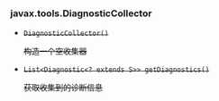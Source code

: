 ### javax.tools.DiagnosticCollector<S>

* `DiagnosticCollector()`

  构造一个空收集器

* `List<Diagnostic<? extends S>> getDiagnostics()`

  获取收集到的诊断信息

  